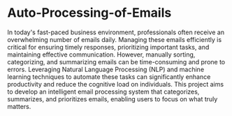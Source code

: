 # Auto-Processing-of-Emails
In today's fast-paced business environment, professionals often receive an overwhelming number of emails daily. Managing these emails efficiently is critical for ensuring timely responses, prioritizing important tasks, and maintaining effective communication. However, manually sorting, categorizing, and summarizing emails can be time-consuming and prone to errors. Leveraging Natural Language Processing (NLP) and machine learning techniques to automate these tasks can significantly enhance productivity and reduce the cognitive load on individuals. This project aims to develop an intelligent email processing system that categorizes, summarizes, and prioritizes emails, enabling users to focus on what truly matters.
